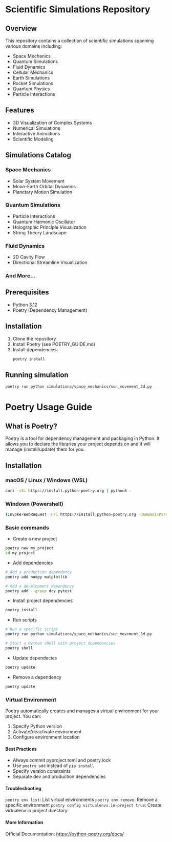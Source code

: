 # Scientific Simulations Repository

## Overview

This repository contains a collection of scientific simulations spanning various domains including:

- Space Mechanics
- Quantum Simulations
- Fluid Dynamics
- Cellular Mechanics
- Earth Simulations
- Rocket Simulations
- Quantum Physics
- Particle Interactions

## Features

- 3D Visualization of Complex Systems
- Numerical Simulations
- Interactive Animations
- Scientific Modeling

## Simulations Catalog

### Space Mechanics
- Solar System Movement
- Moon-Earth Orbital Dynamics
- Planetary Motion Simulation

### Quantum Simulations
- Particle Interactions
- Quantum Harmonic Oscillator
- Holographic Principle Visualization
- String Theory Landscape

### Fluid Dynamics
- 2D Cavity Flow
- Directional Streamline Visualization

### And More...

## Prerequisites

- Python 3.12
- Poetry (Dependency Management)

## Installation

1. Clone the repository
2. Install Poetry (see POETRY_GUIDE.md)
3. Install dependencies:
   ```bash
   poetry install
   ```

## Running simulation

```bash
poetry run python simulations/space_mechanics/sun_movement_3d.py
```



# Poetry Usage Guide

## What is Poetry?

Poetry is a tool for dependency management and packaging in Python. It allows you to declare the libraries your project depends on and it will manage (install/update) them for you.

## Installation

### macOS / Linux / Windows (WSL)
```bash
curl -sSL https://install.python-poetry.org | python3 -
```

### Windown (Powershell)

```bash
(Invoke-WebRequest -Uri https://install.python-poetry.org -UseBasicParsing).Content | py -
```

### Basic commands

* Create a new project

```bash
poetry new my_project
cd my_project
```

 * Add dependencies
```bash
# Add a production dependency
poetry add numpy matplotlib

# Add a development dependency
poetry add --group dev pytest
```

* Install project dependencies
```bash
poetry install
```

* Run scripts
```bash
# Run a specific script
poetry run python simulations/space_mechanics/sun_movement_3d.py

# Start a Python shell with project dependencies
poetry shell
```

* Update dependecies
```bash
poetry update
```

* Remove a dependency
```bash
poetry update
```

### Virtual Environment
Poetry automatically creates and manages a virtual environment for your project. You can:

1. Specify Python version
2. Activate/deactivate environment
3. Configure environment location

#### Best Practices
* Always commit pyproject.toml and poetry.lock
* Use `poetry add` instead of `pip install`
* Specify version constraints
* Separate dev and production dependencies
  
#### Troubleshooting
`poetry env list`: List virtual environments
`poetry env remove`: Remove a specific environment
`poetry config virtualenvs.in-project true`: Create virtualenv in project directory

#### More Information
Official Documentation: <https://python-poetry.org/docs/>
